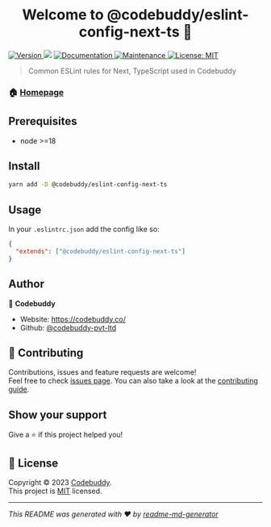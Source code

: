 <h1 align="center">Welcome to @codebuddy/eslint-config-next-ts 👋</h1>
<p>
  <a href="https://www.npmjs.com/package/@codebuddy/eslint-config-next-ts" target="_blank">
    <img alt="Version" src="https://img.shields.io/npm/v/@codebuddy/eslint-config-next-ts.svg">
  </a>
  <img src="https://img.shields.io/badge/node-%3E%3D16-blue.svg" />
  <a href="https://github.com/codebuddy-pvt-ltd/eslint-configs#readme" target="_blank">
    <img alt="Documentation" src="https://img.shields.io/badge/documentation-yes-brightgreen.svg" />
  </a>
  <a href="https://github.com/codebuddy-pvt-ltd/eslint-configs/graphs/commit-activity" target="_blank">
    <img alt="Maintenance" src="https://img.shields.io/badge/Maintained%3F-yes-green.svg" />
  </a>
  <a href="https://github.com/codebuddy-pvt-ltd/eslint-configs/blob/main/LICENSE" target="_blank">
    <img alt="License: MIT" src="https://img.shields.io/badge/license-MIT-yellow.svg" />
  </a>
</p>

> Common ESLint rules for Next, TypeScript used in Codebuddy

### 🏠 [Homepage](https://github.com/codebuddy-pvt-ltd/eslint-configs.git#README)

## Prerequisites

- node >=18

## Install

```sh
yarn add -D @codebuddy/eslint-config-next-ts
```

## Usage

In your `.eslintrc.json` add the config like so:

```json
{
  "extends": ["@codebuddy/eslint-config-next-ts"]
}
```

## Author

👤 **Codebuddy**

- Website: https://codebuddy.co/
- Github: [@codebuddy-pvt-ltd](https://github.com/codebuddy-pvt-ltd)

## 🤝 Contributing

Contributions, issues and feature requests are welcome!<br />Feel free to check [issues page](https://github.com/codebuddy-pvt-ltd/eslint-configs.git/issues). You can also take a look at the [contributing guide](https://github.com/codebuddy-pvt-ltd/eslint-configs/blob/main/CONTRIBUTING.md).

## Show your support

Give a ⭐️ if this project helped you!

## 📝 License

Copyright © 2023 [Codebuddy](https://github.com/codebuddy-pvt-ltd).<br />
This project is [MIT](https://github.com/codebuddy-pvt-ltd/eslint-configs/blob/main/LICENSE) licensed.

---

_This README was generated with ❤️ by [readme-md-generator](https://github.com/kefranabg/readme-md-generator)_
